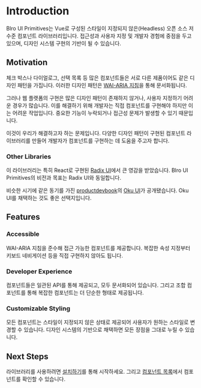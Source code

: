 # Introduction

Blro UI Primitives는 Vue로 구성된 스타일이 지정되지 않은(Headless) 오픈 소스 저수준 컴포넌트 라이브러리입니다. 접근성과 사용자 지정 및 개발자 경험에 중점을 두고 있으며, 디자인 시스템 구현의 기반이 될 수 있습니다.

## Motivation

체크 박스나 다이얼로그, 선택 목록 등 많은 컴포넌트들은 서로 다른 제품이어도 같은 디자인 패턴을 가집니다. 이러한 디자인 패턴은 [WAI-ARIA 지침](https://www.w3.org/WAI/ARIA/apg/)을 통해 문서화됩니다.

그러나 웹 플랫폼의 구현은 많은 디자인 패턴이 존재하지 않거나, 사용자 지정하기 어려운 경우가 많습니다. 이를 해결하기 위해 개발자는 직접 컴포넌트를 구현해야 하지만 이는 어려운 작업입니다. 중요한 기능이 누락되거나 접근성 문제가 발생할 수 있기 때문입니다.

이것이 우리가 해결하고자 하는 문제입니다. 다양한 디자인 패턴이 구현된 컴포넌트 라이브러리를 만들어 개발자가 컴포넌트를 구현하는 데 도움을 주고자 합니다.

### Other Libraries

이 라이브러리는 특히 React로 구현된 [Radix UI](https://www.radix-ui.com/)에서 큰 영감을 받았습니다. Blro UI Primitives의 비전과 목표는 Radix UI와 동일합니다.

비슷한 시기에 같은 동기를 가진 [productdevbook](https://github.com/productdevbook)의 [Oku UI](https://oku-ui.com/)가 공개됐습니다. Oku UI를 채택하는 것도 좋은 선택지입니다.

## Features

### Accessible

WAI-ARIA 지침을 준수해 접근 가능한 컴포넌트를 제공합니다. 복잡한 속성 지정부터 키보드 네비게이션 등을 직접 구현하지 않아도 됩니다.

### Developer Experience

컴포넌트들은 일관된 API를 통해 제공되고, 모두 문서화되어 있습니다. 그리고 조합 컴포넌트를 통해 복잡한 컴포넌트는 더 단순한 형태로 제공됩니다.

### Customizable Styling

모든 컴포넌트는 스타일이 지정되지 않은 상태로 제공되어 사용자가 원하는 스타일로 변경할 수 있습니다. 디자인 시스템의 기반으로 채택하면 모든 장점을 그대로 누릴 수 있습니다.

## Next Steps

라이브러리를 사용하려면 [설치하기](/ko/guide/installation)를 통해 시작하세요. 그리고 [컴포넌트 목록](/ko/components)에서 컴포넌트를 확인할 수 있습니다.
